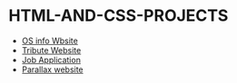 # HTML-AND-CSS-PROJECTS
- [OS info Wbsite](https://github.com/SachinPandewad/HTML-AND-CSS-PROJECTS/tree/main/Project%201.1/OS%20info%20Wbsite)
- [Tribute Website](https://github.com/SachinPandewad/HTML-AND-CSS-PROJECTS/tree/main/Project%201/Tribute%20Website)
- [Job Application](https://github.com/SachinPandewad/HTML-AND-CSS-PROJECTS/tree/main/Project%202/Job%20Application)
- [Parallax website](https://github.com/SachinPandewad/HTML-AND-CSS-PROJECTS/tree/main/Project%203/Parallax%20website)
